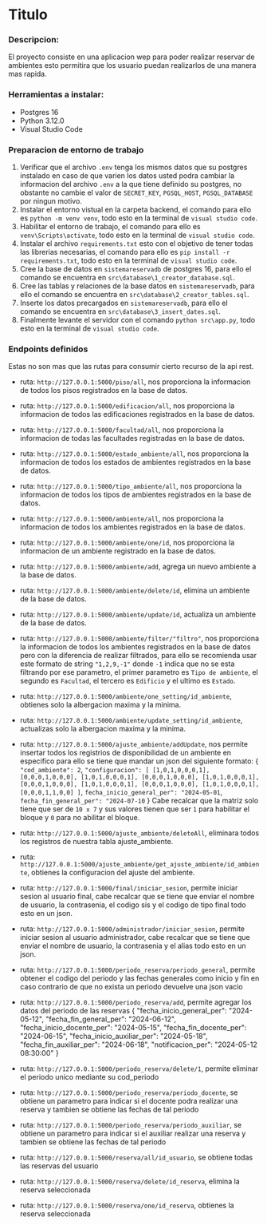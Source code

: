 # Titulo

### Descripcion:
El proyecto consiste en una aplicacion wep para poder realizar reservar de ambientes esto permitira que los usuario puedan realizarlos de una manera mas rapida.
### Herramientas a instalar:
* Postgres 16
* Python 3.12.0
* Visual Studio Code
### Preparacion de entorno de trabajo
1. Verificar que el archivo ```.env``` tenga los mismos datos que su postgres instalado en caso de que varien los datos usted podra cambiar la informacion del archivo ```.env``` a la que tiene definido su postgres, no obstante no cambie el valor de ```SECRET_KEY```, ```PGSQL_HOST```, ```PGSQL_DATABASE``` por ningun motivo.
2. Instalar el entorno vistual en la carpeta backend, el comando para ello es ```python -m venv venv```, todo esto en la terminal de ``visual studio code``.
3. Habilitar el entorno de trabajo, el comando para ello es ```venv\Scripts\activate```, todo esto en la terminal de ``visual studio code``.
4. Instalar el archivo ```requirements.txt``` esto con el objetivo de tener todas las librerias necesarias, el comando para ello es ```pip install -r requirements.txt```, todo esto en la terminal de ``visual studio code``.
5. Cree la base de datos en ```sistemareservadb``` de postgres 16, para ello el comando se encuentra en ```src\database\1_creator_database.sql```.
6. Cree las tablas y relaciones de la base datos en ```sistemareservadb```, para ello el comando se encuentra en ```src\database\2_creator_tables.sql```.
7. Inserte los datos precargados en ```sistemareservadb```, para ello el comando se encuentra en ```src\database\3_insert_dates.sql```.
8. Finalmente levante el servidor con el comando ```python src\app.py```, todo esto en la terminal de ``visual studio code``.

### Endpoints definidos
Estas no son mas que las rutas para consumir cierto recurso de la api rest.
* ruta: ``http://127.0.0.1:5000/piso/all``, nos proporciona la informacion de todos los pisos registrados en la base de datos.

* ruta: ``http://127.0.0.1:5000/edificacion/all``, nos proporciona la informacion de todos las edificaciones registrados en la base de datos.

* ruta: ``http://127.0.0.1:5000/facultad/all``, nos proporciona la informacion de todas las facultades registradas en la base de datos.

* ruta: ``http://127.0.0.1:5000/estado_ambiente/all``, nos proporciona la informacion de todos los estados de ambientes registrados en la base de datos.

* ruta: ``http://127.0.0.1:5000/tipo_ambiente/all``, nos proporciona la informacion de todos los tipos de ambientes registrados en la base de datos.

* ruta: ``http://127.0.0.1:5000/ambiente/all``, nos proporciona la informacion de todos los ambientes registrados en la base de datos.
* ruta: ``http://127.0.0.1:5000/ambiente/one/id``, nos proporciona la informacion de un ambiente registrado en la base de datos.
* ruta: ``http://127.0.0.1:5000/ambiente/add``, agrega un nuevo ambiente a la base de datos.
* ruta: ``http://127.0.0.1:5000/ambiente/delete/id``, elimina un ambiente de la base de datos.
* ruta: ``http://127.0.0.1:5000/ambiente/update/id``, actualiza un ambiente de la base de datos.
* ruta: ``http://127.0.0.1:5000/ambiente/filter/"filtro"``, nos proporciona la informacion de todos los ambientes registrados en la base de datos pero con la diferencia de realizar filtrados, para ello se recomienda usar este formato de string ``"1,2,9,-1"`` donde ``-1`` indica que no se esta filtrando por ese parametro, el primer parametro es ``Tipo de ambiente``, el segundo es ``Facultad``, el tercero es ``Edificio`` y el ultimo es ``Estado``.
* ruta: ``http://127.0.0.1:5000/ambiente/one_setting/id_ambiente``, obtienes solo la albergacion maxima y la minima.
* ruta: ``http://127.0.0.1:5000/ambiente/update_setting/id_ambiente``, actualizas solo la albergacion maxima y la minima.

* ruta: ``http://127.0.0.1:5000/ajuste_ambiente/addUpdate``, nos permite insertar todos los registrios de disponibilidad de un ambiente en especifico para ello se tiene que mandar un json del siguiente formato:
{
  ``"cod_ambiente": 2``,
  ``"configuracion": [
    [1,0,1,0,0,0,1],
    [0,0,0,1,0,0,0],
    [1,0,1,0,0,0,1],
    [0,0,0,1,0,0,0],
    [1,0,1,0,0,0,1],
    [0,0,0,1,0,0,0],
    [1,0,1,0,0,0,1],
    [0,0,0,1,0,0,0],
    [1,0,1,0,0,0,1],
    [0,0,0,1,1,0,0]
  ]``,
  ``fecha_inicio_general_per": "2024-05-01``,
  ``fecha_fin_general_per": "2024-07-10``
}
Cabe recalcar que la matriz solo tiene que ser de ``10 x 7`` y sus valores tienen que ser ``1`` para habilitar el bloque y ``0`` para no abilitar el bloque.
* ruta: ``http://127.0.0.1:5000/ajuste_ambiente/deleteAll``, eliminara todos los registros de nuestra tabla ajuste_ambiente.
* ruta: ``http://127.0.0.1:5000/ajuste_ambiente/get_ajuste_ambiente/id_ambiente``, obtienes la configuracion del ajuste del ambiente.

* ruta: ``http://127.0.0.1:5000/final/iniciar_sesion``, permite iniciar sesion al usuario final, cabe recalcar que se tiene que enviar el nombre de usuario, la contrasenia, el codigo sis y el codigo de tipo final todo esto en un json.

* ruta: ``http://127.0.0.1:5000/administrador/iniciar_sesion``, permite iniciar sesion al usuario administrador, cabe recalcar que se tiene que enviar el nombre de usuario, la contrasenia y el alias todo esto en un json.

* ruta: ``http://127.0.0.1:5000/periodo_reserva/periodo_general``, permite obtener el codigo del periodo y las fechas generales como inicio y fin en caso contrario de que no exista un periodo devuelve una json vacio
* ruta: ``http://127.0.0.1:5000/periodo_reserva/add``, permite agregar los datos del periodo de las reservas
{
  "fecha_inicio_general_per": "2024-05-12",
  "fecha_fin_general_per": "2024-06-12",
  "fecha_inicio_docente_per": "2024-05-15",
  "fecha_fin_docente_per": "2024-06-15",
  "fecha_inicio_auxiliar_per": "2024-05-18",
  "fecha_fin_auxiliar_per": "2024-06-18",
  "notificacion_per": "2024-05-12 08:30:00"
}
* ruta: ``http://127.0.0.1:5000/periodo_reserva/delete/1``, permite eliminar el periodo unico mediante su cod_periodo
* ruta: ``http://127.0.0.1:5000/periodo_reserva/periodo_docente``, se obtiene un parametro para indicar si el docente podra realizar una reserva y tambien se obtiene las fechas de tal periodo
* ruta: ``http://127.0.0.1:5000/periodo_reserva/periodo_auxiliar``, se obtiene un parametro para indicar si el auxiliar realizar una reserva y tambien se obtiene las fechas de tal periodo

* ruta: ``http://127.0.0.1:5000/reserva/all/id_usuario``, se obtiene todas las reservas del usuario
* ruta: ``http://127.0.0.1:5000/reserva/delete/id_reserva``, elimina la reserva seleccionada
* ruta: ``http://127.0.0.1:5000/reserva/one/id_reserva``, obtienes la reserva seleccionada

